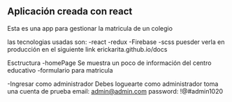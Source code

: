 ## Aplicación creada con react 
Esta es una app para gestionar la matricula de un colegio 

las tecnologias usadas son:
-react
-redux
-Firebase
-scss
puesder verla en producción en el siguiente link <a>erickarita.github.io/docs</a>

Esctructura
-homePage
Se muestra un poco de información del centro educativo
-formulario para matricula

-Ingresar como administrador 
Debes loguearte como administrador toma una cuenta de prueba
email: admin@admin.com
password: !@#admin1020
